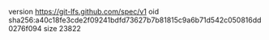 version https://git-lfs.github.com/spec/v1
oid sha256:a40c18fe3cde2f09241bdfd73627b7b81815c9a6b71d542c050816dd0276f094
size 23822
